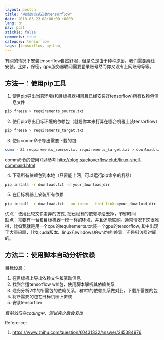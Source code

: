 ```yaml
---
layout: postcn
title: "离线的方式安装tensorflow"
date: 2018-03-23 08:00:00 +0800
lang: cn
nav: post
stickie: false
comments: true
category: tensorflow
tags: [tensorflow, python]
---
```



有网的情况下安装tensorflow自然舒服，但是总是由于种种原因，我们需要离线安装。比如，保密，gpu服务器联网需要登录账号然而你又没有上网账号等等。
<!-- more -->

## 方法一：使用pip工具

1. 使用pip导出当前环境(和目标机器相同且已经安装好tensorflow)所有依赖包信息文件
```sh
pip freeze > requirements_source.txt
```
2. 使用pip导出目标环境的依赖包（就是你本来打算在哪台机器上装tensorflow）
```sh
pip freeze > requirements_target.txt
```
3. 使用comm命令导出需要下载的包
```sh
comm - 23 requirements_source.txt requirements_target.txt > download.txt
```
comm命令的使用可以参考 http://blog.stackoverflow.club/linux-shell-command.html

4. 下载所有依赖包到本地（只要能上网，可以运行pip命令的机器）
```sh
pip install -r download.txt -d your_download_dir
```
5. 在目标机器上安装所有依赖
```sh
pip install -r download.txt --no-index --find-links=your_download_dir
```

优点：使用比较文件差异的方式, 把已经有的依赖项给去掉，节省时间
<br>缺点：需要有一台和目标机器一模一样的环境，并且还能联网。通常情况下这很难得，比如我就是用一个cpu的requirements.txt装一个gpu的tensorflow, 其中出现了大量问题，比如cuda版本、linux和windows的whl包的差异，还是挺浪费时间的。

## 方法二：使用脚本自动分析依赖
目标设想：
1. 在目标机上导出依赖文件和驱动信息
2. 找到合适tensorflow whl包，使用脚本解析其依赖关系
3. 递归分析2中的所需包的依赖关系，和1中的依赖关系做对比，下载所需要的包
4. 将所需要的包在目标机器上安装
5. 安装tensorflow

*目前依旧在coding中，测试完之后会发出*


Reference:
1. https://www.zhihu.com/question/60431332/answer/345384976